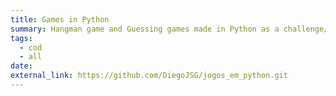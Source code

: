 ```yaml
---
title: Games in Python
summary: Hangman game and Guessing games made in Python as a challenge/activity to train learning.
tags:
  - cod
  - all
date: 
external_link: https://github.com/DiegoJSG/jogos_em_python.git
---
```

